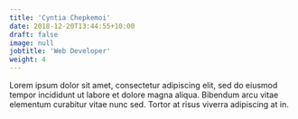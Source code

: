 ```yaml
---
title: 'Cyntia Chepkemoi'
date: 2018-12-20T13:44:55+10:00
draft: false
image: null
jobtitle: 'Web Developer'
weight: 4
---
```


Lorem ipsum dolor sit amet, consectetur adipiscing elit, sed do eiusmod tempor incididunt ut labore et dolore magna aliqua. Bibendum arcu vitae elementum curabitur vitae nunc sed. Tortor at risus viverra adipiscing at in.
